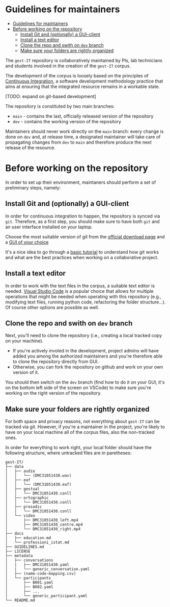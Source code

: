 # Guidelines for maintainers

- [Guidelines for maintainers](#guidelines-for-maintainers)
- [Before working on the repository](#before-working-on-the-repository)
	- [Install Git and (optionally) a GUI-client](#install-git-and-optionally-a-gui-client)
	- [Install a text editor](#install-a-text-editor)
	- [Clone the repo and swith on `dev` branch](#clone-the-repo-and-swith-on-dev-branch)
	- [Make sure your folders are rightly organized](#make-sure-your-folders-are-rightly-organized)




The `gest-IT` repository is collaboratively maintained by PIs, lab technicians and students involved in the creation of the `gest-IT` corpus.

The development of the corpus is loosely based on the principles of [Continuous Integration](https://en.wikipedia.org/wiki/Continuous_integration), a software development methodology practice that aims at ensuring that the integrated resource remains in a workable state.

[TODO: expand on git-based development]

The repository is constituted by two main branches:
* `main` - contains the last, officially released version of the repository
* `dev` - contains the working version of the repository

Maintainers should never work directly on the `main` branch: every change is done on `dev` and, at release time, a designated maintainer will take care of propagating changes from `dev` to `main` and therefore produce the next release of the resource.


# Before working on the repository

In order to set up their environment, maintaners should perform a set of preliminary steps, namely:

## Install Git and (optionally) a GUI-client

In order for continuous integration to happen, the repository is synced via `git`.
Therefore, as a first step, you should make sure to have both `git` and an user interface installed on your laptop.

Choose the most suitable version of git from the [official download page](https://git-scm.com/downloads) and a [GUI of your choice](https://git-scm.com/downloads/guis)

It's a nice idea to go through a [basic tutorial](https://www.atlassian.com/git) to understand how git works and what are the best practices when working on a collaborative project.

## Install a text editor

In order to work with the text files in the corpus, a suitable text editor is needed.
[Visual Studio Code](https://code.visualstudio.com/) is a popular choice that allows for multiple operations that might be needed when operating with this repository (e.g., modifying text files, running python code, refactoring the folder structure...).
Of course other options are possible as well.

## Clone the repo and swith on `dev` branch

Next, you'll need to clone the repository (i.e., creating a local tracked copy on your machine).

* If you're actively involed in the development, project admins will have added you among the authorized maintainers and you're therefore able to clone the repository directly from GUI.
* Otherwise, you can fork the repository on github and work on your own version of it.

You should then switch on the `dev` branch (find how to do it on your GUI, it's on the bottom left side of the screen on VSCode) to make sure you're working on the right version of the repository.

## Make sure your folders are rightly organized

For both space and privacy reasons, not everything about `gest-IT` can be tracked via git.
However, if you're a maintainer in the project, you're likely to have on your local machine all of the corpus files, also the non-tracked ones.

In order for everything to work right, your local folder should have the following structure, where untracked files are in paretheses:

```
gest-IT/
├── data
│   ├── audio
│   │   └── (DMC31051430.wav)
│   ├── eaf
│   │   └── (DMC31051430.eaf)
│   ├── gestual
│   │   └── DMC31051430.conll
│   ├── ortographic
│   │   └── DMC31051430.conll
│   ├── prosodic
│   │   └── DMC31051430.conll
│   └── video
│       ├── DMC31051430_left.mp4
│       ├── DMC31051430_centre.mp4
│       └── DMC31051430_right.mp4
├── docs
│   ├── education.md
│   └── professioni_istat.md
├── GUIDELINES.md
├── LICENSE
├── metadata
│   ├── conversations
│   |   ├── DMC31051430.yaml
│   |   └── generic_conversation.yaml
│   ├── (name-code-mapping.csv)
│   └── participants
│       ├── B001.yaml
│       ├── B002.yaml
│       ├── ...
│       └── generic_participant.yaml
└── README.md
```